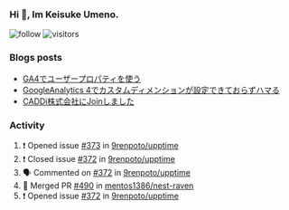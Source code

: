### Hi 👋, Im Keisuke Umeno.

<!--
**9renpoto/9renpoto** is a ✨ _special_ ✨ repository because its `README.md` (this file) appears on your GitHub profile.

Here are some ideas to get you started:

- 🔭 I’m currently working on ...
- 🌱 I’m currently learning ...
- 👯 I’m looking to collaborate on ...
- 🤔 I’m looking for help with ...
- 💬 Ask me about ...
- 📫 How to reach me: ...
- 😄 Pronouns: ...
- ⚡ Fun fact: ...
-->

![follow](https://img.shields.io/github/followers/9renpoto?label=Follow&style=social)
![visitors](https://komarev.com/ghpvc/?username=9renpoto&label=Profile%20views&color=0e75b6&style=flat)

### Blogs posts

<!-- BLOG-POST-LIST:START -->
- [GA4でユーザープロパティを使う](https://9renpoto.dev/2021/02/21/google-analytics-4-user-properties/)
- [GoogleAnalytics 4でカスタムディメンションが設定できておらずハマる](https://9renpoto.dev/2021/02/13/google-analytics-4/)
- [CADDi株式会社にJoinしました](https://9renpoto.dev/2020/12/05/join/)
<!-- BLOG-POST-LIST:END -->

### Activity

<!--START_SECTION:activity-->
1. ❗️ Opened issue [#373](https://github.com/9renpoto/upptime/issues/373) in [9renpoto/upptime](https://github.com/9renpoto/upptime)
2. ❗️ Closed issue [#372](https://github.com/9renpoto/upptime/issues/372) in [9renpoto/upptime](https://github.com/9renpoto/upptime)
3. 🗣 Commented on [#372](https://github.com/9renpoto/upptime/issues/372) in [9renpoto/upptime](https://github.com/9renpoto/upptime)
4. 🎉 Merged PR [#490](https://github.com/mentos1386/nest-raven/pull/490) in [mentos1386/nest-raven](https://github.com/mentos1386/nest-raven)
5. ❗️ Opened issue [#372](https://github.com/9renpoto/upptime/issues/372) in [9renpoto/upptime](https://github.com/9renpoto/upptime)
<!--END_SECTION:activity-->

<!--START_SECTION:waka-->
<!--END_SECTION:waka-->
